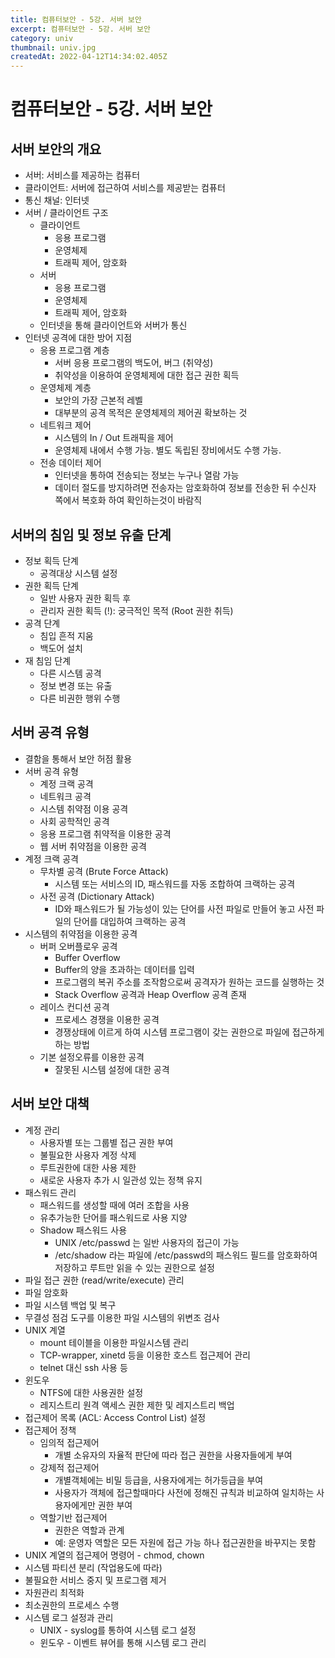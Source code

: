 ```yaml
---
title: 컴퓨터보안 - 5강. 서버 보안
excerpt: 컴퓨터보안 - 5강. 서버 보안
category: univ
thumbnail: univ.jpg
createdAt: 2022-04-12T14:34:02.405Z
---
```

# 컴퓨터보안 - 5강. 서버 보안

## 서버 보안의 개요
* 서버: 서비스를 제공하는 컴퓨터
* 클라이언트: 서버에 접근하여 서비스를 제공받는 컴퓨터
* 통신 채널: 인터넷
* 서버 / 클라이언트 구조
	* 클라이언트
    	* 응용 프로그램
        * 운영체제
        * 트래픽 제어, 암호화
	* 서버
    	* 응용 프로그램
        * 운영체제
        * 트래픽 제어, 암호화
	* 인터넷을 통해 클라이언트와 서버가 통신
* 인터넷 공격에 대한 방어 지점
	* 응용 프로그램 계층
    	* 서버 응용 프로그램의 백도어, 버그 (취약성)
        * 취약성을 이용하여 운영체제에 대한 접근 권한 획득
    * 운영체제 계층
    	* 보안의 가장 근본적 레벨
        * 대부분의 공격 목적은 운영체제의 제어권 확보하는 것
    * 네트워크 제어
    	* 시스템의 In / Out 트래픽을 제어
        * 운영체제 내에서 수행 가능. 별도 독립된 장비에서도 수행 가능.
    * 전송 데이터 제어
    	* 인터넷을 통하여 전송되는 정보는 누구나 열람 가능
        * 데이터 절도를 방지하려면 전송자는 암호화하여 정보를 전송한 뒤 수신자 쪽에서 복호화 하여 확인하는것이 바람직


## 서버의 침임 및 정보 유출 단계
* 정보 획득 단계
	* 공격대상 시스템 설정
* 권한 획득 단계
	* 일반 사용자 권한 획득 후
    * 관리자 권한 획득 (!): 궁극적인 목적 (Root 권한 취득)
* 공격 단계
	* 침입 흔적 지움
    * 백도어 설치
* 재 침임 단계
	* 다른 시스템 공격
    * 정보 변경 또는 유출
    * 다른 비권한 행위 수행

## 서버 공격 유형
* 결함을 통해서 보안 허점 활용
* 서버 공격 유형
	* 계정 크랙 공격
    * 네트워크 공격
    * 시스템 취약점 이용 공격
    * 사회 공학적인 공격
    * 응용 프로그램 취약적을 이용한 공격
    * 웹 서버 취약점을 이용한 공격
* 계정 크랙 공격
	* 무차별 공격 (Brute Force Attack)
    	* 시스템 또는 서비스의 ID, 패스워드를 자동 조합하여 크랙하는 공격
	* 사전 공격 (Dictionary Attack)
    	* ID와 패스워드가 될 가능성이 있는 단어를 사전 파일로 만들어 놓고 사전 파일의 단어를 대입하여 크랙하는 공격
* 시스템의 취약점을 이용한 공격
	* 버퍼 오버플로우 공격
    	* Buffer Overflow
        * Buffer의 양을 초과하는 데이터를 입력
        * 프로그램의 복귀 주소를 조작함으로써 공격자가 원하는 코드를 실행하는 것
        * Stack Overflow 공격과 Heap Overflow 공격 존재
    * 레이스 컨디션 공격
    	* 프로세스 경쟁을 이용한 공격
        * 경쟁상태에 이르게 하여 시스템 프로그램이 갖는 권한으로 파일에 접근하게 하는 방법
    * 기본 설정오류를 이용한 공격
    	* 잘못된 시스템 설정에 대한 공격


## 서버 보안 대책
* 계정 관리
	* 사용자별 또는 그룹별 접근 권한 부여
    * 불필요한 사용자 계정 삭제
    * 루트권한에 대한 사용 제한
    * 새로운 사용자 추가 시 일관성 있는 정책 유지
* 패스워드 관리
	* 패스워드를 생성할 때에 여러 조합을 사용
    * 유추가능한 단어를 패스워드로 사용 지양
	* Shadow 패스워드 사용
    	* UNIX /etc/passwd 는 일반 사용자의 접근이 가능
        * /etc/shadow 라는 파일에 /etc/passwd의 패스워드 필드를 암호화하여 저장하고 루트만 읽을 수 있는 권한으로 설정
* 파일 접근 권한 (read/write/execute) 관리
* 파일 암호화
* 파일 시스템 백업 및 복구
* 무결성 점검 도구를 이용한 파일 시스템의 위변조 검사
* UNIX 계열
	* mount 테이블을 이용한 파일시스템 관리
    * TCP-wrapper, xinetd 등을 이용한 호스트 접근제어 관리
    * telnet 대신 ssh 사용 등
* 윈도우
	* NTFS에 대한 사용권한 설정
    * 레지스트리 원격 액세스 권한 제한 및 레지스트리 백업
* 접근제어 목록 (ACL: Access Control List) 설정
* 접근제어 정책
	* 임의적 접근제어
    	* 개별 소유자의 자율적 판단에 따라 접근 권한을 사용자들에게 부여
	* 강제적 접근제어
    	* 개별객체에는 비밀 등급을, 사용자에게는 허가등급을 부여
        * 사용자가 객체에 접근할때마다 사전에 정해진 규칙과 비교하여 일치하는 사용자에게만 권한 부여
	* 역할기반 접근제어
    	* 권한은 역할과 관계
        * 예: 운영자 역할은 모든 자원에 접근 가능 하나 접근권한을 바꾸지는 못함
* UNIX 계열의 접근제어 명령어 - chmod, chown
* 시스템 파티션 분리 (작업용도에 따라)
* 불필요한 서비스 중지 및 프로그램 제거
* 자원관리 최적화
* 최소권한의 프로세스 수행
* 시스템 로그 설정과 관리
	* UNIX - syslog를 통하여 시스템 로그 설정
	* 윈도우 - 이벤트 뷰어를 통해 시스템 로그 관리

































